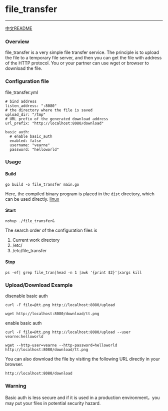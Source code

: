 # file_transfer

---
[中文README](https://github.com/vearne/file_transfer/blob/master/README_zh.md)

### Overview
file_transfer is a very simple file transfer service. The principle is to upload the file to a temporary file server, and then you can get the file with address of the HTTP protocol. You or your partner can use wget or browser to download the file.


### Configuration file
file_transfer.yml

```
# bind address
listen_address: ":8080"
# the directory where the file is saved
upload_dir: "/tmp"
# URL prefix of the generated download address
url_prefix: "http://localhost:8080/download"

basic_auth:
  # enable basic_auth
  enabled: false
  username: "vearne"
  password: "helloworld"
```

### Usage
#### Build
```
go build -o file_transfer main.go
```
Here, the compiled binary program is placed in the `dist` directory, which can be used directly.
[linux](https://github.com/vearne/file_transfer/tree/master/dist/linux)


#### Start
```
nohup ./file_transfer&
```
The search order of the configuration files is
1)  Current work directory
2) /etc/
3) /etc/file_transfer

#### Stop
```
ps -ef| grep file_tran|head -n 1 |awk '{print $2}'|xargs kill
```

### Upload/Download Example
disenable basic auth
```
curl -F file=@tt.png http://localhost:8080/upload
```

```
wget http://localhost:8080/download/tt.png
```
enable basic auth
```
curl -F file=@tt.png http://localhost:8080/upload --user vearne:helloworld
```
```
wget --http-user=vearne --http-password=helloworld http://localhost:8080/download/tt.png
```
You can also download the file by visiting the following URL directly in your browser.
```
http://localhost:8080/download
```

### Warning
Basic auth is less secure and if it is used in a production environment，you may put  your files in  potential security hazard.
